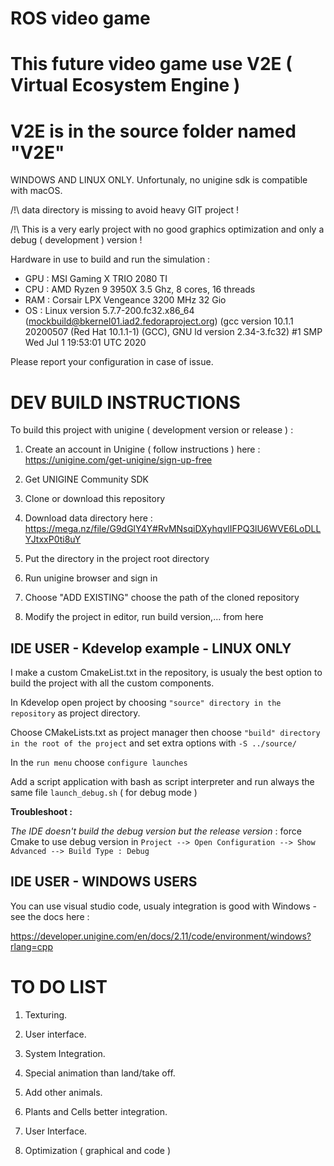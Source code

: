 # ROS video game

# This future video game use V2E ( Virtual Ecosystem Engine )

# V2E is in the source folder named "V2E"

WINDOWS AND LINUX ONLY. Unfortunaly, no unigine sdk is compatible with macOS.

/!\ data directory is missing to avoid heavy GIT project !

/!\ This is a very early project with no good graphics optimization and only a debug ( development ) version !   

Hardware in use to build and run the simulation :

* GPU : MSI Gaming X TRIO 2080 TI
* CPU : AMD Ryzen 9 3950X 3.5 Ghz, 8 cores, 16 threads
* RAM : Corsair LPX Vengeance 3200 MHz 32 Gio
* OS : Linux version 5.7.7-200.fc32.x86_64 (mockbuild@bkernel01.iad2.fedoraproject.org) (gcc version 10.1.1 20200507 (Red Hat 10.1.1-1) (GCC), GNU ld version 2.34-3.fc32) #1 SMP Wed Jul 1 19:53:01 UTC 2020  

Please report your configuration in case of issue.


# DEV BUILD INSTRUCTIONS

To build this project with unigine ( development version or release ) :

1. Create an account in Unigine ( follow instructions ) here : https://unigine.com/get-unigine/sign-up-free

2. Get UNIGINE Community SDK

3. Clone or download this repository

4. Download data directory here : https://mega.nz/file/G9dGlY4Y#RvMNsqiDXyhqvlIFPQ3lU6WVE6LoDLLYJtxxP0ti8uY

5. Put the directory in the project root directory

5. Run unigine browser and sign in

6. Choose "ADD EXISTING" choose the path of the cloned repository

7. Modify the project in editor, run build version,... from here

## IDE USER - Kdevelop example - LINUX ONLY 

I make a custom CmakeList.txt in the repository, is usualy the best option to build the project with all the custom components.

In Kdevelop open project by choosing `"source" directory in the repository` as project directory.

Choose CMakeLists.txt as project manager then choose `"build" directory in the root of the project` and set extra options with `-S ../source/`

In the `run menu` choose `configure launches`

Add a script application with bash as script interpreter and run always the same file `launch_debug.sh` ( for debug mode )


**Troubleshoot :**

*The IDE doesn't build the debug version but the release version* : force Cmake to use debug version in `Project --> Open Configuration --> Show Advanced --> Build Type : Debug`

## IDE USER - WINDOWS USERS

You can use visual studio code, usualy integration is good with Windows - see the docs here : 

https://developer.unigine.com/en/docs/2.11/code/environment/windows?rlang=cpp

# TO DO LIST

1. Texturing.

2. User interface.

3. System Integration.

4. Special animation than land/take off.

5. Add other animals.

6. Plants and Cells better integration.

7. User Interface.

8. Optimization ( graphical and code )